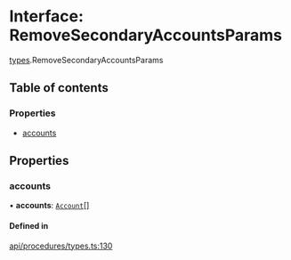 # Interface: RemoveSecondaryAccountsParams

[types](../wiki/types).RemoveSecondaryAccountsParams

## Table of contents

### Properties

- [accounts](../wiki/types.RemoveSecondaryAccountsParams#accounts)

## Properties

### accounts

• **accounts**: [`Account`](../wiki/api.entities.Account.Account)[]

#### Defined in

[api/procedures/types.ts:130](https://github.com/PolymathNetwork/polymesh-sdk/blob/c6fe1be3/src/api/procedures/types.ts#L130)
